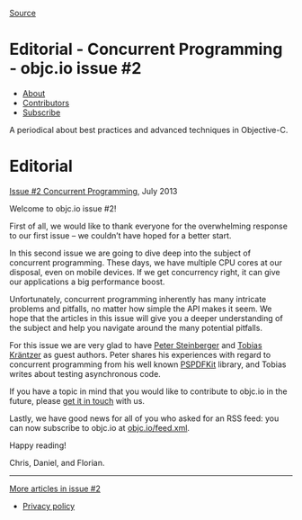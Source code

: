 [Source](http://www.objc.io/issue-2/editorial.html "Permalink to Editorial - Concurrent Programming - objc.io issue #2 ")

# Editorial - Concurrent Programming - objc.io issue #2 

  * [About][1]
  * [Contributors][2]
  * [Subscribe][3]

A periodical about best practices and advanced techniques in Objective-C.

# Editorial

[Issue #2 Concurrent Programming][4], July 2013

Welcome to objc.io issue #2!

First of all, we would like to thank everyone for the overwhelming response to our first issue – we couldn’t have hoped for a better start.

In this second issue we are going to dive deep into the subject of concurrent programming. These days, we have multiple CPU cores at our disposal, even on mobile devices. If we get concurrency right, it can give our applications a big performance boost.

Unfortunately, concurrent programming inherently has many intricate problems and pitfalls, no matter how simple the API makes it seem. We hope that the articles in this issue will give you a deeper understanding of the subject and help you navigate around the many potential pitfalls.

For this issue we are very glad to have [Peter Steinberger][5] and [Tobias Kräntzer][6] as guest authors. Peter shares his experiences with regard to concurrent programming from his well known [PSPDFKit][7] library, and Tobias writes about testing asynchronous code.

If you have a topic in mind that you would like to contribute to objc.io in the future, please [get it in touch][8] with us.

Lastly, we have good news for all of you who asked for an RSS feed: you can now subscribe to objc.io at [objc.io/feed.xml][9].

Happy reading!

Chris, Daniel, and Florian.




* * *

[More articles in issue #2][10]

  * [Privacy policy][11]

   [1]: http://www.objc.io/about.html
   [2]: http://www.objc.io/contributors.html
   [3]: http://www.objc.io/subscribe.html
   [4]: http://www.objc.io/issue-2/index.html
   [5]: https://twitter.com/steipete
   [6]: http://twitter.com/anagrom_ataf
   [7]: http://pspdfkit.com/
   [8]: mailto:mail%40objc.io
   [9]: http://www.objc.io/feed.xml
   [10]: http://www.objc.io/issue-2
   [11]: http://www.objc.io/privacy.html
